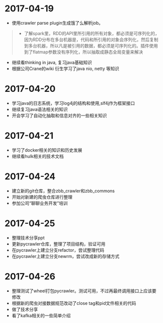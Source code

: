 # 2017-04-19
 - 使用crawler parse plugin生成饿了么解析job。
 > + 了解spark里，RDD的API里所引用的所有对象，都必须是可序列化的，因为RDD分布在多台机器是，代码和所引用的对象会序列化，然后复制到多台机器，所以凡是被引用的数据，都必须是可序列化的。插件使用到了flatmap参数没有序列化，所以抽取成静态全局变量来解决
 - 继续看thinking in java, 复习java基础知识
 - 根据公司Crane的wiki 衍生学习了java nio, netty 等知识

# 2017-04-20
 - 学习java的日志系统，学习log4j的结构和使用,slf4j作为框架接口
 - 继续复习java语法相关的知识
 - 开会学习了自动化抽取和信息对齐的一些相关知识

# 2017-04-21
 - 学习了docker相关的知识和历史发展
 - 继续看hulk相关的技术文档
 
# 2017-04-24
 - 建立新的git仓库，整合zbb_crawler和zbb_commons
 - 开始对新建的爬虫仓库进行整理
 - 参加公司“聊聊业务开发”培训

# 2017-04-25
 - 整理技术分享ppt
 - 更新pycrawler仓库，整理了项目结构，验证可用
 - 在pycrawler上建立分支refactor，尝试整理代码
 - 在pycrawler上建立分支newrm，尝试改成新的存储方式
 
# 2017-04-26
 - 整理测试了wheel打包pycrawler。测试可用，不过再最终调用接口上应该要修改
 - 根据新的爬虫对接数据规范改动了close tag和pid文件相关的代码
 - 做了技术分享
 - 看了kafka相关的一些简单介绍
